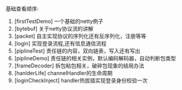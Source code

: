 基础查看顺序:
1. [firstTestDemo] 一个基础的netty例子
2. [bytebuf] 关于netty协议流的讲解
3. [packet] 自主实现协议的序列化还有反序列化，注册等等
4. [login] 实现登录流程,还有信息通信流程
5. [piplineTest] 责任链的内容，双向链表，写入还有写出
6. [piplineDemo] 责任链的相关实例，默认编码解码器，自动判断包类型
7. [frameDecoder] 拆包粘包相关，破碎包现象的结局办法
8. [hanlderLife] channelHandler的生命周期
9. [loginCheckInject] handler热拔插实现登录身份校验一次